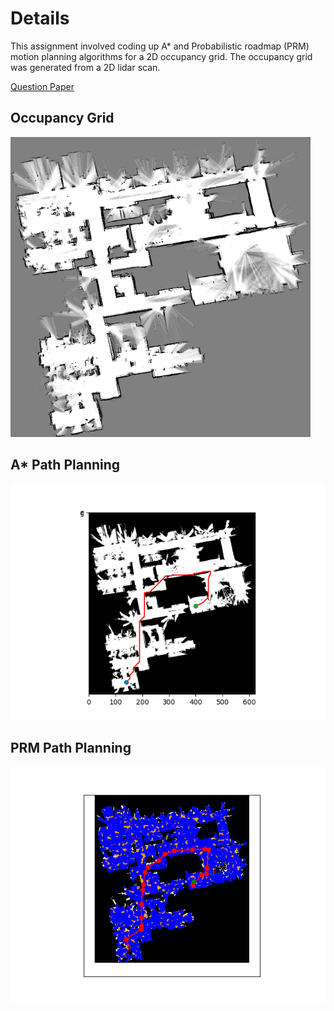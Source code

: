 # Details
This assignment involved coding up A* and Probabilistic roadmap (PRM) motion planning algorithms for a 2D occupancy grid. The occupancy grid was generated from a 2D lidar scan. 

[Question Paper](questions.pdf)

## Occupancy Grid

<img src="https://github.com/marleyshan21/Astar_PRM_2d_occupancy_grid/blob/main/gridmaps/revo_lds_occupancy_grid.png"  alt="occupancy grid map" width="480" height="480">

## A* Path Planning

<img src="https://github.com/marleyshan21/Astar_PRM_2d_occupancy_grid/blob/main/A*/a_star.png"  alt="A*">


## PRM Path Planning

<img src="https://github.com/marleyshan21/Astar_PRM_2d_occupancy_grid/blob/main/PRM/prm.png"  alt="PRM">

